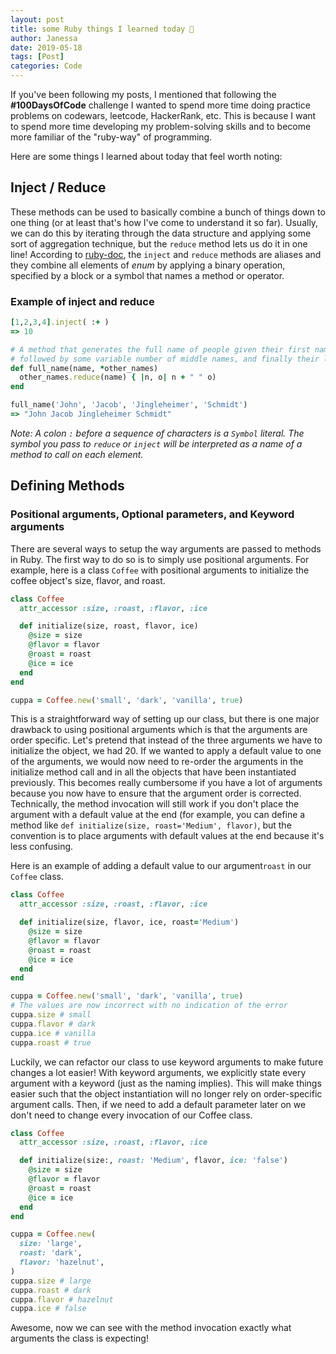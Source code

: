 ```yaml
---
layout: post
title: some Ruby things I learned today 💭
author: Janessa
date: 2019-05-18
tags: [Post]
categories: Code
---
```


If you've been following my posts, I mentioned that following the **#100DaysOfCode** challenge I wanted to spend more time doing practice problems on codewars, leetcode, HackerRank, etc. This is because I want to spend more time developing my problem-solving skills and to become more familiar of the "ruby-way" of programming. 

Here are some things I learned about today that feel worth noting:

## Inject / Reduce
These methods can be used to basically combine a bunch of things down to one thing (or at least that's how I've come to understand it so far). Usually, we can do this by iterating through the data structure and applying some sort of aggregation technique, but the `reduce` method lets us do it in one line! 
According to [ruby-doc](https://ruby-doc.org/core-2.4.0/Enumerable.html), the `inject` and `reduce` methods are aliases and they combine all elements of *enum* by applying a binary operation, specified by a block or a symbol that names a method or operator.

### Example of inject and reduce
```ruby
[1,2,3,4].inject( :+ )
=> 10

# A method that generates the full name of people given their first name 
# followed by some variable number of middle names, and finally their last name.
def full_name(name, *other_names)
  other_names.reduce(name) { |n, o| n + " " o)
end

full_name('John', 'Jacob', 'Jingleheimer', 'Schmidt')
=> "John Jacob Jingleheimer Schmidt"
```
*Note: A colon `:` before a sequence of characters is a `Symbol` literal. The symbol you pass to `reduce` or `inject` will be interpreted as a name of a method to call on each element.*

## Defining Methods 
### Positional arguments, Optional parameters, and Keyword arguments
There are several ways to setup the way arguments are passed to methods in Ruby. The first way to do so is to simply use positional arguments. For example, here is a class `Coffee` with positional arguments to initialize the coffee object's size, flavor, and roast.
```ruby
class Coffee 
  attr_accessor :size, :roast, :flavor, :ice

  def initialize(size, roast, flavor, ice)
    @size = size
    @flavor = flavor
    @roast = roast
    @ice = ice
  end
end

cuppa = Coffee.new('small', 'dark', 'vanilla', true)
```
This is a straightforward way of setting up our class, but there is one major drawback to using positional arguments which is that the arguments are order specific.  Let's pretend that instead of the three arguments we have to initialize the object, we had 20. If we wanted to apply a default value to one of the arguments, we would now need to re-order the arguments in the initialize method call and in all the objects that have been instantiated previously.  This becomes really cumbersome if you have a lot of arguments because you now have to ensure that the argument order is corrected. Technically,  the method invocation will still work if you don't place the argument with a default value at the end (for example,  you can define a method like `def initialize(size, roast='Medium', flavor)`, but the convention is to place arguments with default values at the end because it's less confusing. 

Here is an example of adding a default value to our argument`roast`  in our `Coffee` class.

```ruby
class Coffee 
  attr_accessor :size, :roast, :flavor, :ice

  def initialize(size, flavor, ice, roast='Medium')
    @size = size
    @flavor = flavor
    @roast = roast
    @ice = ice
  end
end

cuppa = Coffee.new('small', 'dark', 'vanilla', true)
# The values are now incorrect with no indication of the error
cuppa.size # small
cuppa.flavor # dark
cuppa.ice # vanilla
cuppa.roast # true
```

Luckily, we can refactor our class to use keyword arguments to make future changes a lot easier! With keyword arguments, we explicitly state every argument with a keyword (just as the naming implies). This will make things easier such that  the object instantiation will no longer rely on order-specific argument calls. Then, if we need to add a default parameter later on we don't need to change every invocation of our Coffee class. 
```ruby
class Coffee
  attr_accessor :size, :roast, :flavor, :ice

  def initialize(size:, roast: 'Medium', flavor, ice: 'false')
    @size = size
    @flavor = flavor
    @roast = roast
    @ice = ice
  end
end

cuppa = Coffee.new(
  size: 'large',
  roast: 'dark', 
  flavor: 'hazelnut',
)
cuppa.size # large
cuppa.roast # dark
cuppa.flavor # hazelnut
cuppa.ice # false
```
Awesome, now we can see with the method invocation exactly what arguments the class is expecting!

